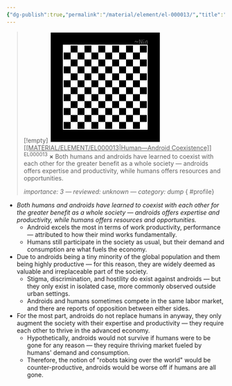 ```yaml
---
{"dg-publish":true,"permalink":"/material/element/el-000013/","title":"Human—Android Coexistence","tags":["-element"]}
---
```


>[!empty]
> ![PlaceholderIcon.png|icon](/img/user/RESOURCE/ASSET/OTHER/PlaceholderIcon.png) <u class="title">[[MATERIAL/ELEMENT/EL000013\|Human—Android Coexistence]]</u> <sup class="title">EL000013</sup> <b class="title">×</b>
> Both humans and androids have learned to coexist with each other for the greater benefit as a whole society — androids offers expertise and productivity, while humans offers resources and opportunities.
> 
> <i class="small">importance: 3 — reviewed: unknown — category: dump</i>
{ #profile}


- *Both humans and androids have learned to coexist with each other for the greater benefit as a whole society — androids offers expertise and productivity, while humans offers resources and opportunities.*
	- Android excels the most in terms of work productivity, performance — attributed to how their mind works fundamentally.
	- Humans still participate in the society as usual, but their demand and consumption are what fuels the economy.
- Due to androids being a tiny minority of the global population and them being highly productive — for this reason, they are widely deemed as valuable and irreplaceable part of the society.
	- Stigma, discrimination, and hostility do exist against androids — but they only exist in isolated case, more commonly observed outside urban settings.
	- Androids and humans sometimes compete in the same labor market, and there are reports of opposition between either sides.
- For the most part, androids do not replace humans in anyway, they only augment the society with their expertise and productivity — they require each other to thrive in the advanced economy.
	- Hypothetically, androids would not survive if humans were to be gone for any reason — they require thriving market fueled by humans' demand and consumption.
	- Therefore, the notion of "robots taking over the world" would be counter-productive, androids would be worse off if humans are all gone.